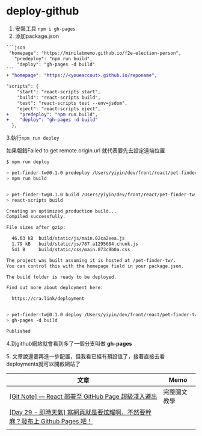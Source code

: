 # deploy-github



1. 安裝工具 `npm i gh-pages`
2. 添加package.json

````diff
```json
 "homepage": "https://minilabmemo.github.io/f2e-election-person",
   "predeploy": "npm run build",
    "deploy": "gh-pages -d build"
```
+ "homepage": "https://<youeaccout>.github.io/reponame",  

"scripts": {
    "start": "react-scripts start",
    "build": "react-scripts build",
    "test": "react-scripts test --env=jsdom",
    "eject": "react-scripts eject",
+    "predeploy": "npm run build", 
+    "deploy": "gh-pages -d build"
  },
````

3.執行`npm run deploy`

如果報錯Failed to get remote.origin.url 就代表要先去設定遠端位置

```bash
$ npm run deploy

> pet-finder-tw@0.1.0 predeploy /Users/yiyin/dev/front/react/pet-finder-tw
> npm run build


> pet-finder-tw@0.1.0 build /Users/yiyin/dev/front/react/pet-finder-tw
> react-scripts build

Creating an optimized production build...
Compiled successfully.

File sizes after gzip:

  46.63 kB  build/static/js/main.02ca2eea.js
  1.79 kB   build/static/js/787.a1295684.chunk.js
  541 B     build/static/css/main.073c9b0a.css

The project was built assuming it is hosted at /pet-finder-tw/.
You can control this with the homepage field in your package.json.

The build folder is ready to be deployed.

Find out more about deployment here:

  https://cra.link/deployment


> pet-finder-tw@0.1.0 deploy /Users/yiyin/dev/front/react/pet-finder-tw
> gh-pages -d build

Published
```

4.到github網站就會看到多了一個分支叫做 **gh-pages**

5\. 文章說還要再進一步配置，但我看已經有預設值了，接著直接去看deployments就可以開啟網站了







| 文章                                                                                                      | Memo   |
| ------------------------------------------------------------------------------------------------------- | ------ |
| [\[Git Note\] — React 部署至 GitHub Page 超級淺入遷出](https://rexhung0302.github.io/2021/09/28/20210928/)       | 完整圖文教學 |
| [\[Day 29 - 即時天氣\] 寫網頁就是要炫耀啊，不然要幹麻？發布上 Github Pages 吧！](https://ithelp.ithome.com.tw/articles/10228423) |        |
|                                                                                                         |        |



